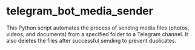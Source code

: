 # telegram_bot_media_sender
This Python script automates the process of sending media files (photos, videos, and documents) from a specified folder to a Telegram channel. It also deletes the files after successful sending to prevent duplicates.
